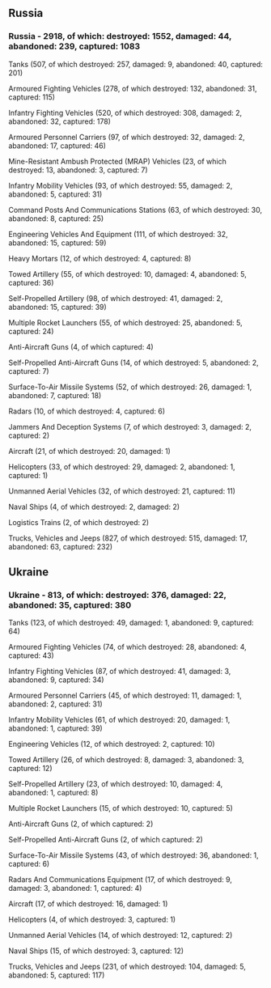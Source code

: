 
 
 ## Russia
 
 ### Russia - 2918, of which: destroyed: 1552, damaged: 44, abandoned: 239, captured: 1083

 

 

 Tanks (507, of which destroyed: 257, damaged: 9, abandoned: 40, captured: 201)

 Armoured Fighting Vehicles (278, of which destroyed: 132, abandoned: 31, captured: 115)

 Infantry Fighting Vehicles (520, of which destroyed: 308, damaged: 2, abandoned: 32, captured: 178)

 Armoured Personnel Carriers (97, of which destroyed: 32, damaged: 2, abandoned: 17, captured: 46)

 Mine-Resistant Ambush Protected (MRAP) Vehicles (23, of which destroyed: 13, abandoned: 3, captured: 7)

 Infantry Mobility Vehicles (93, of which destroyed: 55, damaged: 2, abandoned: 5, captured: 31)

 Command Posts And Communications Stations (63, of which destroyed: 30, abandoned: 8, captured: 25)

 Engineering Vehicles And Equipment (111, of which destroyed: 32, abandoned: 15, captured: 59)

 Heavy Mortars (12, of which destroyed: 4, captured: 8)

 Towed Artillery (55, of which destroyed: 10, damaged: 4, abandoned: 5, captured: 36)

 Self-Propelled Artillery (98, of which destroyed: 41, damaged: 2, abandoned: 15, captured: 39)

 Multiple Rocket Launchers (55, of which destroyed: 25, abandoned: 5, captured: 24)

 Anti-Aircraft Guns (4, of which captured: 4)

 Self-Propelled Anti-Aircraft Guns (14, of which destroyed: 5, abandoned: 2, captured: 7)

 Surface-To-Air Missile Systems (52, of which destroyed: 26, damaged: 1, abandoned: 7, captured: 18)

 Radars (10, of which destroyed: 4, captured: 6)

 Jammers And Deception Systems (7, of which destroyed: 3, damaged: 2, captured: 2)

 Aircraft (21, of which destroyed: 20, damaged: 1)

 Helicopters (33, of which destroyed: 29, damaged: 2, abandoned: 1, captured: 1)

 Unmanned Aerial Vehicles (32, of which destroyed: 21, captured: 11)

 Naval Ships (4, of which destroyed: 2, damaged: 2)

 Logistics Trains (2, of which destroyed: 2)

 Trucks, Vehicles and Jeeps (827, of which destroyed: 515, damaged: 17, abandoned: 63, captured: 232)

 
 
 ## Ukraine
 
 ### Ukraine - 813, of which: destroyed: 376, damaged: 22, abandoned: 35, captured: 380

 

 

 Tanks (123, of which destroyed: 49, damaged: 1, abandoned: 9, captured: 64)

 Armoured Fighting Vehicles (74, of which destroyed: 28, abandoned: 4, captured: 43)

 Infantry Fighting Vehicles (87, of which destroyed: 41, damaged: 3, abandoned: 9, captured: 34)

 Armoured Personnel Carriers (45, of which destroyed: 11, damaged: 1, abandoned: 2, captured: 31)

 Infantry Mobility Vehicles (61, of which destroyed: 20, damaged: 1, abandoned: 1, captured: 39)

 Engineering Vehicles (12, of which destroyed: 2, captured: 10)

 Towed Artillery (26, of which destroyed: 8, damaged: 3, abandoned: 3, captured: 12)

 Self-Propelled Artillery (23, of which destroyed: 10, damaged: 4, abandoned: 1, captured: 8)

 Multiple Rocket Launchers (15, of which destroyed: 10, captured: 5)

 Anti-Aircraft Guns (2, of which captured: 2)

 Self-Propelled Anti-Aircraft Guns (2, of which captured: 2)

 Surface-To-Air Missile Systems (43, of which destroyed: 36, abandoned: 1, captured: 6)

 

 

 Radars And Communications Equipment (17, of which destroyed: 9, damaged: 3, abandoned: 1, captured: 4)

 Aircraft (17, of which destroyed: 16, damaged: 1)

 Helicopters (4, of which destroyed: 3, captured: 1)

 Unmanned Aerial Vehicles (14, of which destroyed: 12, captured: 2)

 Naval Ships (15, of which destroyed: 3, captured: 12)

 Trucks, Vehicles and Jeeps (231, of which destroyed: 104, damaged: 5, abandoned: 5, captured: 117)

